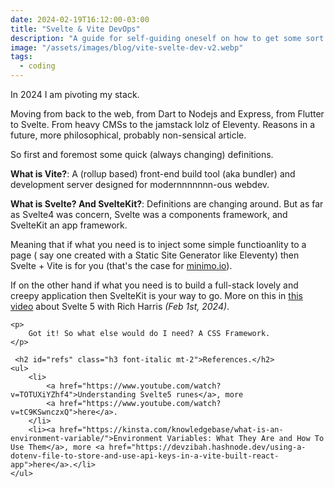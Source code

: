 ```yaml
---
date: 2024-02-19T16:12:00-03:00
title: "Svelte & Vite DevOps"
description: "A guide for self-guiding oneself on how to get some sort of guidance in this new Vite and Svelte-guided dev world"
image: "/assets/images/blog/vite-svelte-dev-v2.webp"
tags:
  - coding
---
```

<div class="wrapper mt-2">
    <p>In 2024 I am pivoting my stack.</p>
    <p>
        Moving from back to the web, from Dart to Nodejs and Express, from Flutter to Svelte. From heavy CMSs to the jamstack lolz of Eleventy. Reasons in a future, more philosophical, probably non-sensical article.
    </p>
    <p>
        So first and foremost some quick (always changing) definitions.
    </p>
    <p>
        <strong class="font-weight-600">What is Vite?</strong>: A (rollup based) front-end build tool (aka bundler) and development server designed for modernnnnnnn-ous webdev.
    </p>
    <p>
        <strong class="font-weight-600">What is Svelte? And SvelteKit?</strong>: Definitions are changing around. But as far as Svelte4 was concern, Svelte was a components framework, and SvelteKit an app framework. 
    </p>
    <p>Meaning that if what you need is to inject some simple functioanlity to a page ( say one created with a Static Site Generator like Eleventy) then Svelte + Vite is for you (that's the case for <a href="https://minimo.io">minimo.io</a>).</p>
    <p>If on the other hand if what you need is to build a full-stack lovely and creepy application then SvelteKit is your way to go. More on this in <a href="https://youtu.be/z7n17ajJpCo?si=zx8RuvJNbqgBuXIm&t=2410">this video</a> about Svelte 5 with Rich Harris <i>(Feb 1st, 2024)</i>.</p>

    <p>
        Got it! So what else would do I need? A CSS Framework.
    </p>

     <h2 id="refs" class="h3 font-italic mt-2">References.</h2>
    <ul>
        <li>
            <a href="https://www.youtube.com/watch?v=TOTUXiYZhf4">Understanding Svelte5 runes</a>, more
            <a href="https://www.youtube.com/watch?v=tC9KSwnczxQ">here</a>.
        </li>
        <li><a href="https://kinsta.com/knowledgebase/what-is-an-environment-variable/">Environment Variables: What They Are and How To Use Them</a>, more <a href="https://devzibah.hashnode.dev/using-a-dotenv-file-to-store-and-use-api-keys-in-a-vite-built-react-app">here</a>.</li>
    </ul>


</div>